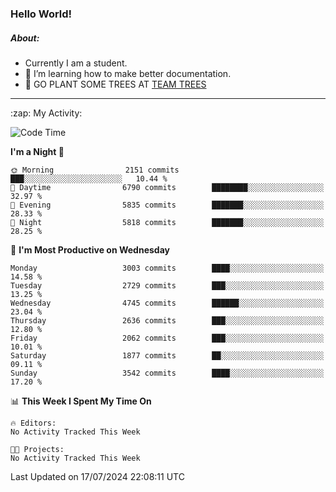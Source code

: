 ### Hello World!

##### About:
- Currently I am a student.
- 🌱 I’m learning how to make better documentation.
- 🌱 GO PLANT SOME TREES AT [TEAM TREES](https://teamtrees.org/)

---
  <summary>:zap: My Activity:</summary>
  
<!--START_SECTION:waka-->
![Code Time](http://img.shields.io/badge/Code%20Time-1%2C377%20hrs%2025%20mins-blue)

**I'm a Night 🦉** 

```text
🌞 Morning                2151 commits        ███░░░░░░░░░░░░░░░░░░░░░░   10.44 % 
🌆 Daytime                6790 commits        ████████░░░░░░░░░░░░░░░░░   32.97 % 
🌃 Evening                5835 commits        ███████░░░░░░░░░░░░░░░░░░   28.33 % 
🌙 Night                  5818 commits        ███████░░░░░░░░░░░░░░░░░░   28.25 % 
```
📅 **I'm Most Productive on Wednesday** 

```text
Monday                   3003 commits        ████░░░░░░░░░░░░░░░░░░░░░   14.58 % 
Tuesday                  2729 commits        ███░░░░░░░░░░░░░░░░░░░░░░   13.25 % 
Wednesday                4745 commits        ██████░░░░░░░░░░░░░░░░░░░   23.04 % 
Thursday                 2636 commits        ███░░░░░░░░░░░░░░░░░░░░░░   12.80 % 
Friday                   2062 commits        ███░░░░░░░░░░░░░░░░░░░░░░   10.01 % 
Saturday                 1877 commits        ██░░░░░░░░░░░░░░░░░░░░░░░   09.11 % 
Sunday                   3542 commits        ████░░░░░░░░░░░░░░░░░░░░░   17.20 % 
```


📊 **This Week I Spent My Time On** 

```text
🔥 Editors: 
No Activity Tracked This Week

🐱‍💻 Projects: 
No Activity Tracked This Week
```


 Last Updated on 17/07/2024 22:08:11 UTC
<!--END_SECTION:waka-->

